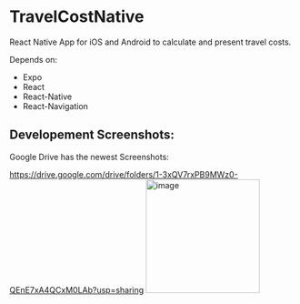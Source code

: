 # TravelCostNative
 React Native App for iOS and Android to calculate and present travel costs.

 Depends on:
 - Expo
 - React
 - React-Native
 - React-Navigation


## Developement Screenshots:
Google Drive has the newest Screenshots:

https://drive.google.com/drive/folders/1-3xQV7rxPB9MWz0-QEnE7xA4QCxM0LAb?usp=sharing
<img width="200" alt="image" src="https://user-images.githubusercontent.com/48185176/193550651-ac166a59-af01-458f-b939-0f5fc8dcf478.png">

